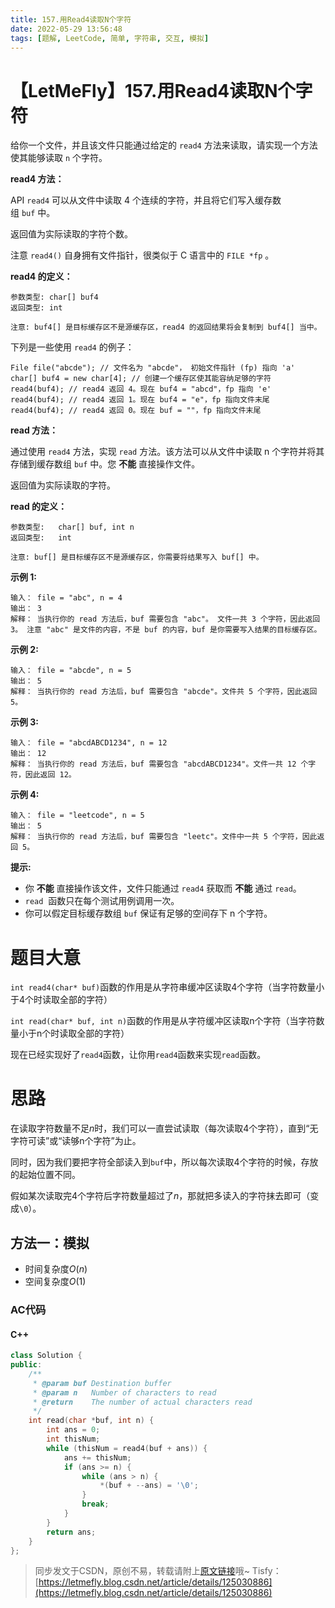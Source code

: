 ```yaml
---
title: 157.用Read4读取N个字符
date: 2022-05-29 13:56:48
tags: [题解, LeetCode, 简单, 字符串, 交互, 模拟]
---
```


# 【LetMeFly】157.用Read4读取N个字符

给你一个文件，并且该文件只能通过给定的 ```read4``` 方法来读取，请实现一个方法使其能够读取 ```n``` 个字符。

**read4 方法：**

API ```read4``` 可以从文件中读取 4 个连续的字符，并且将它们写入缓存数组 ```buf``` 中。

返回值为实际读取的字符个数。

注意 ```read4()``` 自身拥有文件指针，很类似于 C 语言中的 ```FILE *fp``` 。

**read4 的定义：**

```
参数类型: char[] buf4
返回类型: int

注意: buf4[] 是目标缓存区不是源缓存区，read4 的返回结果将会复制到 buf4[] 当中。
```

下列是一些使用 ```read4``` 的例子：

```
File file("abcde"); // 文件名为 "abcde"， 初始文件指针 (fp) 指向 'a' 
char[] buf4 = new char[4]; // 创建一个缓存区使其能容纳足够的字符
read4(buf4); // read4 返回 4。现在 buf4 = "abcd"，fp 指向 'e'
read4(buf4); // read4 返回 1。现在 buf4 = "e"，fp 指向文件末尾
read4(buf4); // read4 返回 0。现在 buf = ""，fp 指向文件末尾
```

**read 方法：**

通过使用 ```read4``` 方法，实现 ```read``` 方法。该方法可以从文件中读取 n 个字符并将其存储到缓存数组 ```buf``` 中。您 **不能** 直接操作文件。

返回值为实际读取的字符。

**read 的定义：**

```
参数类型:   char[] buf, int n
返回类型:   int

注意: buf[] 是目标缓存区不是源缓存区，你需要将结果写入 buf[] 中。
```

**示例 1:**

```
输入： file = "abc", n = 4
输出： 3
解释： 当执行你的 read 方法后，buf 需要包含 "abc"。 文件一共 3 个字符，因此返回 3。 注意 "abc" 是文件的内容，不是 buf 的内容，buf 是你需要写入结果的目标缓存区。 
```

**示例 2:**

```
输入： file = "abcde", n = 5
输出： 5
解释： 当执行你的 read 方法后，buf 需要包含 "abcde"。文件共 5 个字符，因此返回 5。
```

**示例 3:**

```
输入： file = "abcdABCD1234", n = 12
输出： 12
解释： 当执行你的 read 方法后，buf 需要包含 "abcdABCD1234"。文件一共 12 个字符，因此返回 12。
```

**示例 4:**

```
输入： file = "leetcode", n = 5
输出： 5
解释： 当执行你的 read 方法后，buf 需要包含 "leetc"。文件中一共 5 个字符，因此返回 5。
```

**提示:**

+ 你 **不能** 直接操作该文件，文件只能通过 ```read4``` 获取而 **不能** 通过 ```read```。
+ ```read```  函数只在每个测试用例调用一次。
+ 你可以假定目标缓存数组 ```buf``` 保证有足够的空间存下 n 个字符。 

# 题目大意

```int read4(char* buf)```函数的作用是从字符串缓冲区读取4个字符（当字符数量小于4个时读取全部的字符）

```int read(char* buf, int n)```函数的作用是从字符缓冲区读取n个字符（当字符数量小于n个时读取全部的字符）

现在已经实现好了```read4```函数，让你用```read4```函数来实现```read```函数。

# 思路

在读取字符数量不足$n$时，我们可以一直尝试读取（每次读取4个字符），直到“无字符可读”或“读够n个字符”为止。

同时，因为我们要把字符全部读入到```buf```中，所以每次读取4个字符的时候，存放的起始位置不同。

假如某次读取完$4$个字符后字符数量超过了$n$，那就把多读入的字符抹去即可（变成```\0```）。

## 方法一：模拟

+ 时间复杂度$O(n)$
+ 空间复杂度$O(1)$

### AC代码

#### C++

```cpp
class Solution {
public:
    /**
     * @param buf Destination buffer
     * @param n   Number of characters to read
     * @return    The number of actual characters read
     */
    int read(char *buf, int n) {
        int ans = 0;
        int thisNum;
        while (thisNum = read4(buf + ans)) {
            ans += thisNum;
            if (ans >= n) {
                while (ans > n) {
                    *(buf + --ans) = '\0';
                }
                break;
            }
        }
        return ans;
    }
};
```

> 同步发文于CSDN，原创不易，转载请附上[原文链接](https://leetcode.letmefly.xyz/2022/05/29/LeetCode%200157.%E7%94%A8Read4%E8%AF%BB%E5%8F%96N%E4%B8%AA%E5%AD%97%E7%AC%A6)哦~
> Tisfy：[https://letmefly.blog.csdn.net/article/details/125030886](https://letmefly.blog.csdn.net/article/details/125030886)
